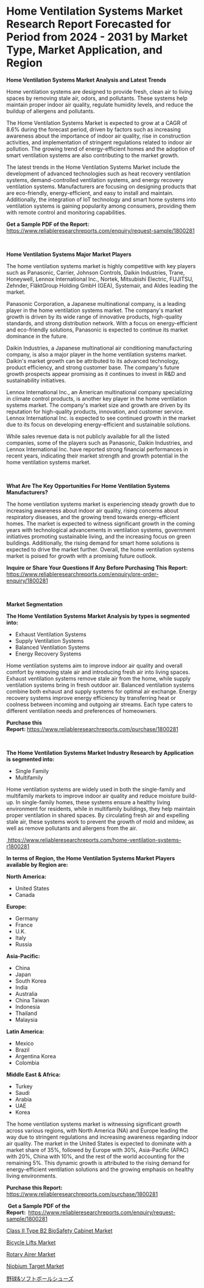 <p><h1>Home Ventilation Systems Market Research Report Forecasted for Period from 2024 -  2031 by Market Type, Market Application, and Region</h1></p><p><strong>Home Ventilation Systems Market Analysis and Latest Trends</strong></p>
<p><p>Home ventilation systems are designed to provide fresh, clean air to living spaces by removing stale air, odors, and pollutants. These systems help maintain proper indoor air quality, regulate humidity levels, and reduce the buildup of allergens and pollutants.</p><p>The Home Ventilation Systems Market is expected to grow at a CAGR of 8.6% during the forecast period, driven by factors such as increasing awareness about the importance of indoor air quality, rise in construction activities, and implementation of stringent regulations related to indoor air pollution. The growing trend of energy-efficient homes and the adoption of smart ventilation systems are also contributing to the market growth.</p><p>The latest trends in the Home Ventilation Systems Market include the development of advanced technologies such as heat recovery ventilation systems, demand-controlled ventilation systems, and energy recovery ventilation systems. Manufacturers are focusing on designing products that are eco-friendly, energy-efficient, and easy to install and maintain. Additionally, the integration of IoT technology and smart home systems into ventilation systems is gaining popularity among consumers, providing them with remote control and monitoring capabilities.</p></p>
<p><strong>Get a Sample PDF of the Report:&nbsp;</strong> <a href="https://www.reliableresearchreports.com/enquiry/request-sample/1800281">https://www.reliableresearchreports.com/enquiry/request-sample/1800281</a></p>
<p>&nbsp;</p>
<p><strong>Home Ventilation Systems Major Market Players</strong></p>
<p><p>The home ventilation systems market is highly competitive with key players such as Panasonic, Carrier, Johnson Controls, Daikin Industries, Trane, Honeywell, Lennox International Inc., Nortek, Mitsubishi Electric, FUJITSU, Zehnder, FläktGroup Holding GmbH (GEA), Systemair, and Aldes leading the market.</p><p>Panasonic Corporation, a Japanese multinational company, is a leading player in the home ventilation systems market. The company's market growth is driven by its wide range of innovative products, high-quality standards, and strong distribution network. With a focus on energy-efficient and eco-friendly solutions, Panasonic is expected to continue its market dominance in the future.</p><p>Daikin Industries, a Japanese multinational air conditioning manufacturing company, is also a major player in the home ventilation systems market. Daikin's market growth can be attributed to its advanced technology, product efficiency, and strong customer base. The company's future growth prospects appear promising as it continues to invest in R&D and sustainability initiatives.</p><p>Lennox International Inc., an American multinational company specializing in climate control products, is another key player in the home ventilation systems market. The company's market size and growth are driven by its reputation for high-quality products, innovation, and customer service. Lennox International Inc. is expected to see continued growth in the market due to its focus on developing energy-efficient and sustainable solutions.</p><p>While sales revenue data is not publicly available for all the listed companies, some of the players such as Panasonic, Daikin Industries, and Lennox International Inc. have reported strong financial performances in recent years, indicating their market strength and growth potential in the home ventilation systems market.</p></p>
<p>&nbsp;</p>
<p><strong>What Are The Key Opportunities For Home Ventilation Systems Manufacturers?</strong></p>
<p><p>The home ventilation systems market is experiencing steady growth due to increasing awareness about indoor air quality, rising concerns about respiratory diseases, and the growing trend towards energy-efficient homes. The market is expected to witness significant growth in the coming years with technological advancements in ventilation systems, government initiatives promoting sustainable living, and the increasing focus on green buildings. Additionally, the rising demand for smart home solutions is expected to drive the market further. Overall, the home ventilation systems market is poised for growth with a promising future outlook.</p></p>
<p><strong>Inquire or Share Your Questions If Any Before Purchasing This Report:</strong> <a href="https://www.reliableresearchreports.com/enquiry/pre-order-enquiry/1800281">https://www.reliableresearchreports.com/enquiry/pre-order-enquiry/1800281</a></p>
<p>&nbsp;</p>
<p><strong>Market Segmentation</strong></p>
<p><strong>The Home Ventilation Systems Market Analysis by types is segmented into:</strong></p>
<p><ul><li>Exhaust Ventilation Systems</li><li>Supply Ventilation Systems</li><li>Balanced Ventilation Systems</li><li>Energy Recovery Systems</li></ul></p>
<p><p>Home ventilation systems aim to improve indoor air quality and overall comfort by removing stale air and introducing fresh air into living spaces. Exhaust ventilation systems remove stale air from the home, while supply ventilation systems bring in fresh outdoor air. Balanced ventilation systems combine both exhaust and supply systems for optimal air exchange. Energy recovery systems improve energy efficiency by transferring heat or coolness between incoming and outgoing air streams. Each type caters to different ventilation needs and preferences of homeowners.</p></p>
<p><strong>Purchase this Report:&nbsp;</strong><a href="https://www.reliableresearchreports.com/purchase/1800281">https://www.reliableresearchreports.com/purchase/1800281</a></p>
<p>&nbsp;</p>
<p><strong>The Home Ventilation Systems Market Industry Research by Application is segmented into:</strong></p>
<p><ul><li>Single Family</li><li>Multifamily</li></ul></p>
<p><p>Home ventilation systems are widely used in both the single-family and multifamily markets to improve indoor air quality and reduce moisture build-up. In single-family homes, these systems ensure a healthy living environment for residents, while in multifamily buildings, they help maintain proper ventilation in shared spaces. By circulating fresh air and expelling stale air, these systems work to prevent the growth of mold and mildew, as well as remove pollutants and allergens from the air.</p></p>
<p><a href="https://www.reliableresearchreports.com/home-ventilation-systems-r1800281">&nbsp;https://www.reliableresearchreports.com/home-ventilation-systems-r1800281</a></p>
<p><strong>In terms of Region, the Home Ventilation Systems Market Players available by Region are:</strong></p>
<p>
    <p> <strong> North America: </strong>
        <ul>
            <li>United States</li>
            <li>Canada</li>
        </ul>
        </p> 
    <p> <strong> Europe: </strong>
        <ul>
            <li>Germany</li>
            <li>France</li>
            <li>U.K.</li>
            <li>Italy</li>
            <li>Russia</li>
        </ul>
        </p> 
    <p> <strong> Asia-Pacific: </strong>
        <ul>
            <li>China</li>
            <li>Japan</li>
            <li>South Korea</li>
            <li>India</li>
            <li>Australia</li>
            <li>China Taiwan</li>
            <li>Indonesia</li>
            <li>Thailand</li>
            <li>Malaysia</li>
        </ul>
        </p> 
    <p> <strong> Latin America: </strong>
        <ul>
            <li>Mexico</li>
            <li>Brazil</li>
            <li>Argentina Korea</li>
            <li>Colombia</li>
        </ul>
        </p> 
    <p> <strong> Middle East & Africa: </strong>
        <ul>
            <li>Turkey</li>
            <li>Saudi</li>
            <li>Arabia</li>
            <li>UAE</li>
            <li>Korea</li>
        </ul>
    </p>
    </p>
<p><p>The home ventilation systems market is witnessing significant growth across various regions, with North America (NA) and Europe leading the way due to stringent regulations and increasing awareness regarding indoor air quality. The market in the United States is expected to dominate with a market share of 35%, followed by Europe with 30%, Asia-Pacific (APAC) with 20%, China with 10%, and the rest of the world accounting for the remaining 5%. This dynamic growth is attributed to the rising demand for energy-efficient ventilation solutions and the growing emphasis on healthy living environments.</p></p>
<p><strong>Purchase this Report: </strong><a href="https://www.reliableresearchreports.com/purchase/1800281">https://www.reliableresearchreports.com/purchase/1800281</a></p>
<p>&nbsp;<strong>Get a Sample PDF of the Report:&nbsp;&nbsp;</strong><a href="https://www.reliableresearchreports.com/enquiry/request-sample/1800281">https://www.reliableresearchreports.com/enquiry/request-sample/1800281</a></p>
<p><strong></strong></p>
<p><p><a href="https://github.com/mabutironaldo/Market-Research-Report-List-4/blob/main/class-ii-type-b2-biosafety-cabinet-market.md">Class II Type B2 BioSafety Cabinet Market</a></p><p><a href="https://github.com/Paul14Anderson63/Market-Research-Report-List-3/blob/main/bicycle-lifts-market.md">Bicycle Lifts Market</a></p><p><a href="https://www.linkedin.com/pulse/rotary-airer-market-size-outlook-forecast-2024-2031-market-mint-xxqbe?trackingId=EH50rxWqNB6R584CGi%2BCZQ%3D%3D">Rotary Airer Market</a></p><p><a href="https://issuu.com/reportprime-2/docs/niobium-target-market-size-2030.pptx">Niobium Target Market</a></p><p><a href="https://github.com/ihabdkwlxs948/Market-Research-Report-List-1/blob/main/869222432194.md">野球&ソフトボールシューズ</a></p></p>